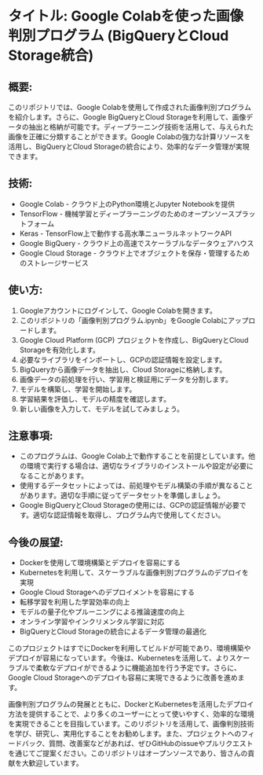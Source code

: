 # タイトル: Google Colabを使った画像判別プログラム (BigQueryとCloud Storage統合)

## 概要:
このリポジトリでは、Google Colabを使用して作成された画像判別プログラムを紹介します。さらに、Google BigQueryとCloud Storageを利用して、画像データの抽出と格納が可能です。ディープラーニング技術を活用して、与えられた画像を正確に分類することができます。Google Colabの強力な計算リソースを活用し、BigQueryとCloud Storageの統合により、効率的なデータ管理が実現できます。

## 技術:
- Google Colab - クラウド上のPython環境とJupyter Notebookを提供
- TensorFlow - 機械学習とディープラーニングのためのオープンソースプラットフォーム
- Keras - TensorFlow上で動作する高水準ニューラルネットワークAPI
- Google BigQuery - クラウド上の高速でスケーラブルなデータウェアハウス
- Google Cloud Storage - クラウド上でオブジェクトを保存・管理するためのストレージサービス

## 使い方:
1. Googleアカウントにログインして、Google Colabを開きます。
2. このリポジトリの「画像判別プログラム.ipynb」をGoogle Colabにアップロードします。
3. Google Cloud Platform (GCP) プロジェクトを作成し、BigQueryとCloud Storageを有効化します。
4. 必要なライブラリをインポートし、GCPの認証情報を設定します。
5. BigQueryから画像データを抽出し、Cloud Storageに格納します。
6. 画像データの前処理を行い、学習用と検証用にデータを分割します。
7. モデルを構築し、学習を開始します。
8. 学習結果を評価し、モデルの精度を確認します。
9. 新しい画像を入力して、モデルを試してみましょう。

## 注意事項:
- このプログラムは、Google Colab上で動作することを前提としています。他の環境で実行する場合は、適切なライブラリのインストールや設定が必要になることがあります。
- 使用するデータセットによっては、前処理やモデル構築の手順が異なることがあります。適切な手順に従ってデータセットを準備しましょう。
- Google BigQueryとCloud Storageの使用には、GCPの認証情報が必要です。適切な認証情報を取得し、プログラム内で使用してください。

## 今後の展望:
- Dockerを使用して環境構築とデプロイを容易にする
- Kubernetesを利用して、スケーラブルな画像判別プログラムのデプロイを実現
- Google Cloud Storageへのデプロイメントを容易にする
- 転移学習を利用した学習効率の向上
- モデルの量子化やプルーニングによる推論速度の向上
- オンライン学習やインクリメンタル学習に対応
- BigQueryとCloud Storageの統合によるデータ管理の最適化

このプロジェクトはすでにDockerを利用してビルドが可能であり、環境構築やデプロイが容易になっています。今後は、Kubernetesを活用して、よりスケーラブルで柔軟なデプロイができるように機能追加を行う予定です。さらに、Google Cloud Storageへのデプロイも容易に実現できるように改善を進めます。

画像判別プログラムの発展とともに、DockerとKubernetesを活用したデプロイ方法を提供することで、より多くのユーザーにとって使いやすく、効率的な環境を実現できることを目指しています。このリポジトリを活用して、画像判別技術を学び、研究し、実用化することをお勧めします。また、プロジェクトへのフィードバック、質問、改善案などがあれば、ぜひGitHubのissueやプルリクエストを通じてご提案ください。このリポジトリはオープンソースであり、皆さんの貢献を大歓迎しています。
